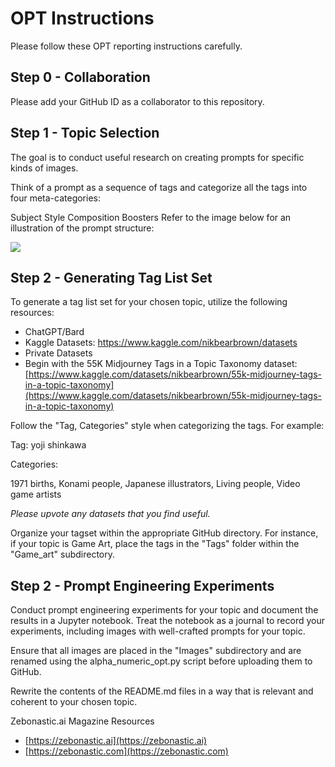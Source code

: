 # OPT Instructions

Please follow these OPT reporting instructions carefully.  

## Step 0 - Collaboration
Please add your GitHub ID as a collaborator to this repository.

## Step 1 - Topic Selection
The goal is to conduct useful research on creating prompts for specific kinds of images.

Think of a prompt as a sequence of tags and categorize all the tags into four meta-categories:

Subject
Style
Composition
Boosters
Refer to the image below for an illustration of the prompt structure:

<img src="https://raw.githubusercontent.com/aiskunks/zebonastic/main/IMG/Anatomy_of_Prompts_Zebonastic.png">


## Step 2 - Generating Tag List Set
To generate a tag list set for your chosen topic, utilize the following resources:

* ChatGPT/Bard  
* Kaggle Datasets: [https://www.kaggle.com/nikbearbrown/datasets ](https://www.kaggle.com/nikbearbrown/datasets)  
* Private Datasets
* Begin with the 55K Midjourney Tags in a Topic Taxonomy dataset: [https://www.kaggle.com/datasets/nikbearbrown/55k-midjourney-tags-in-a-topic-taxonomy](https://www.kaggle.com/datasets/nikbearbrown/55k-midjourney-tags-in-a-topic-taxonomy)  

Follow the "Tag, Categories" style when categorizing the tags. For example:

Tag: yoji shinkawa

Categories:

1971 births, Konami people, Japanese illustrators, Living people, Video game artists

_Please upvote any datasets that you find useful._

Organize your tagset within the appropriate GitHub directory. For instance, if your topic is Game Art, place the tags in the "Tags" folder within the "Game_art" subdirectory.

## Step 2 - Prompt Engineering Experiments

Conduct prompt engineering experiments for your topic and document the results in a Jupyter notebook. Treat the notebook as a journal to record your experiments, including images with well-crafted prompts for your topic.

Ensure that all images are placed in the "Images" subdirectory and are renamed using the alpha_numeric_opt.py script before uploading them to GitHub.

Rewrite the contents of the README.md files in a way that is relevant and coherent to your chosen topic.
      


Zebonastic.ai Magazine Resources

* [https://zebonastic.ai](https://zebonastic.ai)
* [https://zebonastic.com](https://zebonastic.com)      

